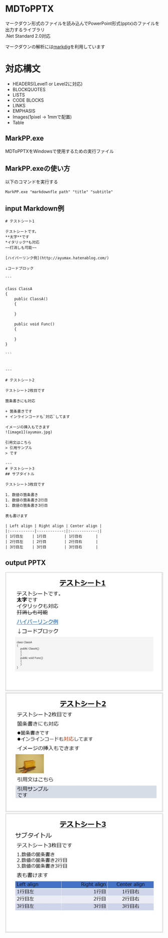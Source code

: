 # MDToPPTX
マークダウン形式のファイルを読み込んでPowerPoint形式(pptx)のファイルを出力するライブラリ  
.Net Standard 2.0対応

マークダウンの解析には[markdig](https://github.com/lunet-io/markdig)を利用しています

# 対応構文
+ HEADERS(Level1 or Level2に対応)
+ BLOCKQUOTES
+ LISTS
+ CODE BLOCKS
+ LINKS
+ EMPHASIS
+ Images(1pixel -> 1mmで配置)
+ Table

## MarkPP.exe
MDToPPTXをWindowsで使用するための実行ファイル

## MarkPP.exeの使い方

以下のコマンドを実行する

```
MarkPP.exe "markdownfle path" "title" "subtitle"
```

## input Markdown例

```
# テストシート1

テストシートです。  
**太字**です  
*イタリック*も対応  
~~打消しも可能~~

[ハイパーリンク例](http://ayumax.hatenablog.com/)

↓コードブロック

```　　　

class ClassA  
{  
    public ClassA()  
    { 

    }

    public void Func()
    {

    }
}  

```　　　


---

# テストシート2

テストシート2枚目です

箇条書きにも対応

+ 箇条書きです
+ インラインコードも`対応`してます

イメージの挿入もできます
![image1](ayumax.jpg)

引用文はこちら
> 引用サンプル
> です

---
# テストシート3
## サブタイトル

テストシート3枚目です

1. 数値の箇条書き
1. 数値の箇条書き2行目
1. 数値の箇条書き3行目

表も書けます

| Left align | Right align | Center align |
|:-----------|------------:|:------------:|
| 1行目左    | 1行目        | 1行目右      |
| 2行目左    | 2行目        | 2行目右      |
| 3行目左    | 3行目        | 3行目右      |    

```

## output PPTX
![sheet1](images/sheet1.JPG)
![sheet2](images/sheet2.JPG)
![sheet3](images/sheet3.JPG)
